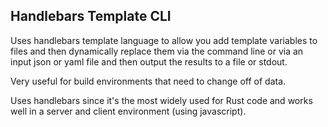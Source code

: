 ## Handlebars Template CLI

Uses handlebars template language to allow you add template variables to files and then dynamically replace them via the command line or via an input json or yaml file and then output the results to a file or stdout.

Very useful for build environments that need to change off of data.

Uses handlebars since it's the most widely used for Rust code and works well in a server and client environment (using javascript).
